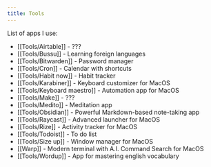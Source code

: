 ```yaml
---
title: Tools
---
```


List of apps I use:
- [[Tools/Airtable]] - ???
- [[Tools/Bussu]] - Learning foreign languages
- [[Tools/Bitwarden]] - Password manager
- [[Tools/Cron]] - Calendar with shortcuts
- [[Tools/Habit now]] - Habit tracker
- [[Tools/Karabiner]] - Keyboard customizer for MacOS
- [[Tools/Keyboard maestro]] - Automation app for MacOS
- [[Tools/Make]] - ???
- [[Tools/Medito]] - Meditation app
- [[Tools/Obsidian]] - Powerful Markdown-based note-taking app
- [[Tools/Raycast]] - Advanced launcher for MacOS
- [[Tools/Rize]] - Activity tracker for MacOS
- [[Tools/Todoist]] - To do list
- [[Tools/Size up]] - Window manager for MacOS
- [[Warp]] - Modern terminal with A.I. Command Search for MacOS
 - [[Tools/Wordup]] - App for mastering english vocabulary
